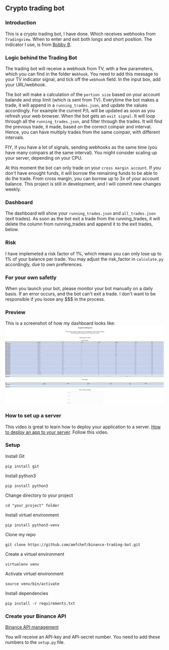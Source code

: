 ## Crypto trading bot

### Introduction
This is a crypto trading bot, I have done. Which receives webhooks from `Tradingview`.
When to enter and exit both longs and short position. The indicator I use, is from
[Bobby B](https://www.youtube.com/channel/UCs6gG84TWU2M4YqzdjoM0tQ).

### Logic behind the Trading Bot
The trading bot will receive a webhook from TV, with a few parameters, which you can find in the folder `Webhook`. 
You need to add this message to your TV indicator signal, and tick off the `webhook` field. In the input box, 
add your URL/webhook.

The bot will make a calculation of the `portion size` based on your account balande and stop limit (which is sent from TV).
Everytime the bot makes a trade, it will append in a `running_trades.json`, and update the values accordingly.
For example the current P/L will be updated as soon as you refresh your web browser.
When the bot gets an `exit signal`. It will loop through all the `running_trades.json`, and filter through the trades.
It will find the previous trade, it made, based on the correct coinpair and interval.
Hence, you can have multiply trades from the same coinpair, with different intervals.

FIY, if you have a lot of signals, sending webhooks as the same time (you have many coinpairs at the same interval).
You might consider scaling up your server, depending on your CPU.

At this moment the bot can only trade on your `cross margin account`. If you don't have enought funds, it will borrow 
the remaining funds to be able to do the trade. From cross margin, you can borrow up to 3x of your account balance.
This project is still in development, and I will commit new changes weekly.

### Dashboard
The dashboard will show your `running_trades.json` and `all_trades.json` (exit trades). As soon as the bot exit
a trade from the running_trades, it will delete the column from running_trades and append it to the exit trades, below.

### Risk
I have implemeted a risk factor of 1%, which means you can only lose up to 1% of your balance per trade. You may adjust
the risk_factor in `calculate.py` accordingly, due to own preferences.

### For your own safetly
When you launch your bot, please monitor your bot manually on a daily basis. If an error occurs, and the bot can't exit a trade. 
I don't want to be responsible if you loose any $$$ in the process.

### Preview
This is a screenshot of how my dashboard looks like:
![Screenshot of my dashboard](.\images\image_trade_bot.png)
### How to set up a server
This video is great to learn how to deploy your application to a server.
[How to deploy an app to your server](https://www.youtube.com/watch?v=goToXTC96Co).
Follow this video.


### Setup

Install Git

`pip install git`

Install python3

`pip install python3`

Change directory to your project

`cd "your_project" folder`

Install virtuel environment

`pip install python3-venv`

Clone my repo

`git clone https://github.com/amfchef/binance-trading-bot.git`

Create a virtuel environment

`virtualenv venv` 

Activate virtuel environment

`source venv/bin/activate`

Install dependencies

`pip install -r requirements.txt`


### Create your Binance API
[Binance API management](https://www.binance.com/en/my/settings/api-management)

You will receive an API-key and API-secret number. You need to add these numbers to the `setup.py` file.

